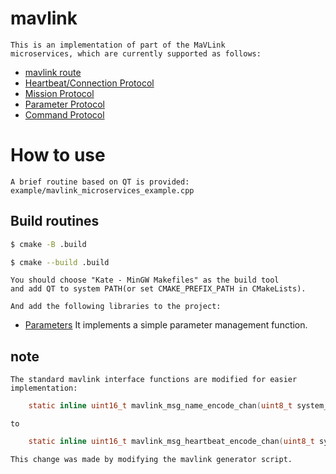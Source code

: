 
# mavlink

    This is an implementation of part of the MaVLink
    microservices, which are currently supported as follows:

* [mavlink route](http://mavlink.io/zh/guide/routing.html)
* [Heartbeat/Connection Protocol](http://mavlink.io/zh/services/heartbeat.html)
* [Mission Protocol](http://mavlink.io/zh/services/mission.html)
* [Parameter Protocol](http://mavlink.io/zh/services/parameter.html)
* [Command Protocol](http://mavlink.io/zh/services/command.html)

# How to use

    A brief routine based on QT is provided:
    example/mavlink_microservices_example.cpp

## Build routines

```bash
$ cmake -B .build

$ cmake --build .build
```

    You should choose "Kate - MinGW Makefiles" as the build tool 
    and add QT to system PATH(or set CMAKE_PREFIX_PATH in CMakeLists).

    And add the following libraries to the project:
* [Parameters](https://github.com/AiYangSky/Parameters)
    It implements a simple parameter management function.

## note

    The standard mavlink interface functions are modified for easier implementation:
```C
    static inline uint16_t mavlink_msg_name_encode_chan(uint8_t system_id, uint8_t component_id, uint8_t chan, mavlink_message_t* msg, const mavlink_name_t* msg_name)
```
    to
```C
    static inline uint16_t mavlink_msg_heartbeat_encode_chan(uint8_t system_id, uint8_t component_id, uint8_t chan, mavlink_message_t* msg, const void* msg_name)
```
    This change was made by modifying the mavlink generator script.
    